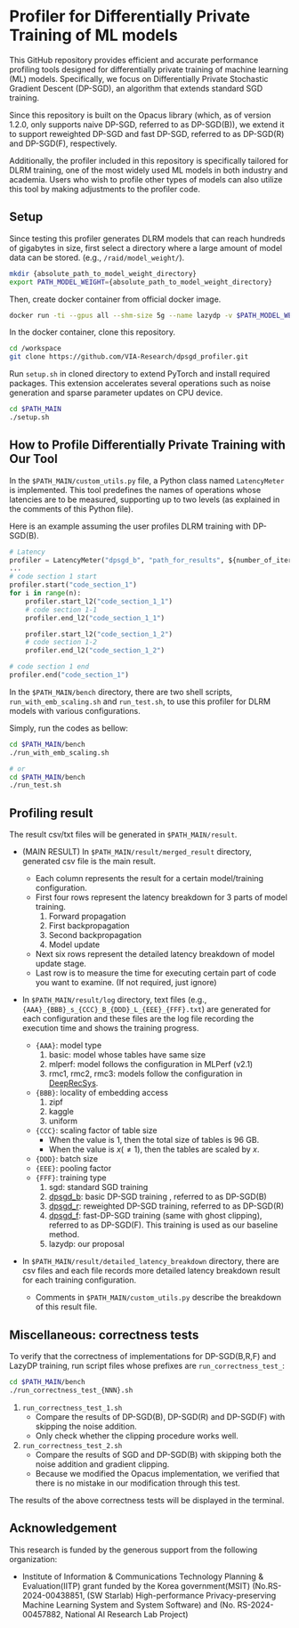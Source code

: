 # Profiler for Differentially Private Training of ML models
This GitHub repository provides efficient and accurate performance profiling tools designed for differentially private training of machine learning (ML) models. Specifically, we focus on Differentially Private Stochastic Gradient Descent (DP-SGD), an algorithm that extends standard SGD training.

Since this repository is built on the Opacus library (which, as of version 1.2.0, only supports naive DP-SGD, referred to as DP-SGD(B)), we extend it to support reweighted DP-SGD and fast DP-SGD, referred to as DP-SGD(R) and DP-SGD(F), respectively.

Additionally, the profiler included in this repository is specifically tailored for DLRM training, one of the most widely used ML models in both industry and academia. Users who wish to profile other types of models can also utilize this tool by making adjustments to the profiler code.

## Setup
Since testing this profiler generates DLRM models that can reach hundreds of gigabytes in size, first select a directory where a large amount of model data can be stored. (e.g., `/raid/model_weight/`).
```bash
mkdir {absolute_path_to_model_weight_directory}
export PATH_MODEL_WEIGHT={absolute_path_to_model_weight_directory}
```

Then, create docker container from official docker image.
```bash
docker run -ti --gpus all --shm-size 5g --name lazydp -v $PATH_MODEL_WEIGHT:/model_weight -e "PATH_MAIN=/workspace/dpsgd_profiler" -e "PATH_MODEL_WEIGHT=/model_weight" --cap-add SYS_NICE nvcr.io/nvidia/pytorch:23.09-py3
```

In the docker container, clone this repository.
```bash
cd /workspace
git clone https://github.com/VIA-Research/dpsgd_profiler.git
```

Run `setup.sh` in cloned directory to extend PyTorch and install required packages. This extension accelerates several operations such as noise generation and sparse parameter updates on CPU device.
```bash
cd $PATH_MAIN
./setup.sh
```

## How to Profile Differentially Private Training with Our Tool
In the `$PATH_MAIN/custom_utils.py` file, a Python class named `LatencyMeter` is implemented. This tool predefines the names of operations whose latencies are to be measured, supporting up to two levels (as explained in the comments of this Python file).

Here is an example assuming the user profiles DLRM training with DP-SGD(B).
```python
# Latency
profiler = LatencyMeter("dpsgd_b", "path_for_results", ${number_of_iterations}, "name_of_result_files")
...
# code section 1 start
profiler.start("code_section_1")
for i in range(n):
    profiler.start_l2("code_section_1_1")
    # code section 1-1
    profiler.end_l2("code_section_1_1")

    profiler.start_l2("code_section_1_2")
    # code section 1-2
    profiler.end_l2("code_section_1_2")

# code section 1 end
profiler.end("code_section_1")
```

In the `$PATH_MAIN/bench` directory, there are two shell scripts, `run_with_emb_scaling.sh` and `run_test.sh`, to use this profiler for DLRM models with various configurations. 

Simply, run the codes as bellow:
```bash
cd $PATH_MAIN/bench
./run_with_emb_scaling.sh

# or
cd $PATH_MAIN/bench
./run_test.sh
```

## Profiling result
The result csv/txt files will be generated in `$PATH_MAIN/result`.

- (MAIN RESULT) In `$PATH_MAIN/result/merged_result` directory, generated csv file is the main result.
    - Each column represents the result for a certain model/training configuration.
    - First four rows represent the latency breakdown for 3 parts of model training.
        1. Forward propagation
        2. First backpropagation
        3. Second backpropagation
        4. Model update
    - Next six rows represent the detailed latency breakdown of model update stage.
    - Last row is to measure the time for executing certain part of code you want to examine. (If not required, just ignore)
- In `$PATH_MAIN/result/log` directory, text files (e.g., `{AAA}_{BBB}_s_{CCC}_B_{DDD}_L_{EEE}_{FFF}.txt`) are generated for each configuration and these files are the log file recording the execution time and shows the training progress.
    - `{AAA}`: model type
        1. basic: model whose tables have same size
        2. mlperf: model follows the configuration in MLPerf (v2.1)
        3. rmc1, rmc2, rmc3: models follow the configuration in [DeepRecSys](https://arxiv.org/abs/2001.02772).
    - `{BBB}`: locality of embedding access
        1. zipf
        2. kaggle
        3. uniform
    - `{CCC}`: scaling factor of table size
        - When the value is 1, then the total size of tables is 96 GB.
        - When the value is $x (\not=1)$, then the tables are scaled by $x$.
    - `{DDD}`: batch size
    - `{EEE}`: pooling factor
    - `{FFF}`: training type
        1. sgd: standard SGD training
        2. [dpsgd_b](https://arxiv.org/abs/1607.00133): basic DP-SGD training , referred to as DP-SGD(B)
        3. [dpsgd_r](https://arxiv.org/abs/2009.03106): reweighted DP-SGD training, referred to as DP-SGD(R)
        4. [dpsgd_f](https://arxiv.org/abs/2211.11896): fast-DP-SGD training (same with ghost clipping), referred to as DP-SGD(F). This training is used as our baseline method.
        5. lazydp: our proposal

- In `$PATH_MAIN/result/detailed_latency_breakdown` directory, there are csv files and each file records more detailed latency breakdown result for each training configuration.
    - Comments in `$PATH_MAIN/custom_utils.py` describe the breakdown of this result file.

## Miscellaneous: correctness tests
To verify that the correctness of implementations for DP-SGD(B,R,F) and LazyDP training, run script files whose prefixes are `run_correctness_test_`:
```bash
cd $PATH_MAIN/bench
./run_correctness_test_{NNN}.sh
```
1. `run_correctness_test_1.sh`
    - Compare the results of DP-SGD(B), DP-SGD(R) and DP-SGD(F) with skipping the noise addition.
    - Only check whether the clipping procedure works well.
2. `run_correctness_test_2.sh`
    - Compare the results of SGD and DP-SGD(B) with skipping both the noise addition and gradient clipping.
    - Because we modified the Opacus implementation, we verified that there is no mistake in our modification through this test.

The results of the above correctness tests will be displayed in the terminal.


## Acknowledgement
This research is funded by the generous support from the following organization:
- Institute of Information & Communications Technology Planning & Evaluation(IITP) grant funded by the Korea government(MSIT) (No.RS-2024-00438851, (SW Starlab) High-performance Privacy-preserving Machine Learning System and System Software) and (No. RS-2024-00457882, National AI Research Lab Project)